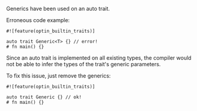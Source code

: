 Generics have been used on an auto trait.

Erroneous code example:

```compile_fail,E0567
#![feature(optin_builtin_traits)]

auto trait Generic<T> {} // error!
# fn main() {}
```

Since an auto trait is implemented on all existing types, the
compiler would not be able to infer the types of the trait's generic
parameters.

To fix this issue, just remove the generics:

```
#![feature(optin_builtin_traits)]

auto trait Generic {} // ok!
# fn main() {}
```
